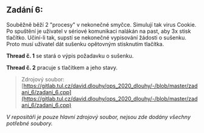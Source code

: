 
## Zadání 6:

  

Souběžně běží 2 "procesy" v nekonečné smyčce. Simulují tak virus Cookie. Po spuštění je uživatel v sériové komunikaci nalákán na past, aby 3x stisk tlačítko. Učiní-li tak, supstí se nekonečné vypisování žádosti o sušenku. Proto musí uživatel dát sušenku opětovným stisknutím tlačítka.


**Thread č. 1** se stará o výpis požadavku o sušenku.

**Thread č. 2** pracuje s tlačítkem a jeho stavy.
  

> Zdrojový soubor: [https://gitlab.tul.cz/david.dlouhy/ops_2020_dlouhy/-/blob/master/zadani_6/zadani_6.cpp](https://gitlab.tul.cz/david.dlouhy/ops_2020_dlouhy/-/blob/master/zadani_6/zadani_6.cpp)

>

*V repositáři je pouze hlavní zdrojový soubor, nejsou zde dodány všechny potřebné soubory.*